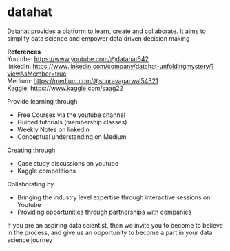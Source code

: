 # datahat
Datahat provides a platform to learn, create and collaborate. 
It aims to simplify data science and empower data driven decision making

<b> References </b></br>
Youtube: https://www.youtube.com/@datahat642 </br>
linkedIn: https://www.linkedin.com/company/datahat-unfoldingmystery/?viewAsMember=true </br>
Medium: https://medium.com/@souravagarwal54321 </br>
Kaggle: https://www.kaggle.com/saag22 </br>

Provide learning through
* Free Courses via the youtube channel
* Guided tutorials (membership classes)
* Weekly Notes on linkedIn
* Conceptual understanding on Medium

Creating through
* Case study discussions on youtube
* Kaggle competitions

Collaborating by
* Bringing the industry level expertise through interactive sessions on Youtube
* Providing opportunities through partnerships with companies

If you are an aspiring data scientist, then we invite you to become to believe in the process,
and give us an opportunity to become a part in your data science journey
